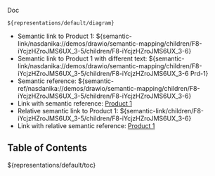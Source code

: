 Doc

```drawio
${representations/default/diagram}
```

* Semantic link to Product 1: ${semantic-link/nasdanika://demos/drawio/semantic-mapping/children/F8-iYcjzHZroJMS6UX_3-5/children/F8-iYcjzHZroJMS6UX_3-6}
* Semantic link to Product 1 with different text: ${semantic-link/nasdanika://demos/drawio/semantic-mapping/children/F8-iYcjzHZroJMS6UX_3-5/children/F8-iYcjzHZroJMS6UX_3-6 Prd-1}
* Semantic reference: ${semantic-ref/nasdanika://demos/drawio/semantic-mapping/children/F8-iYcjzHZroJMS6UX_3-5/children/F8-iYcjzHZroJMS6UX_3-6}
* Link with semantic reference: [Product 1](${semantic-ref/nasdanika://demos/drawio/semantic-mapping/children/F8-iYcjzHZroJMS6UX_3-5/children/F8-iYcjzHZroJMS6UX_3-6})
* Relative semantic link to Product 1: ${semantic-link/children/F8-iYcjzHZroJMS6UX_3-5/children/F8-iYcjzHZroJMS6UX_3-6}
* Link with relative semantic reference: [Product 1](${semantic-ref/children/F8-iYcjzHZroJMS6UX_3-5/children/F8-iYcjzHZroJMS6UX_3-6})


## Table of Contents

${representations/default/toc}
